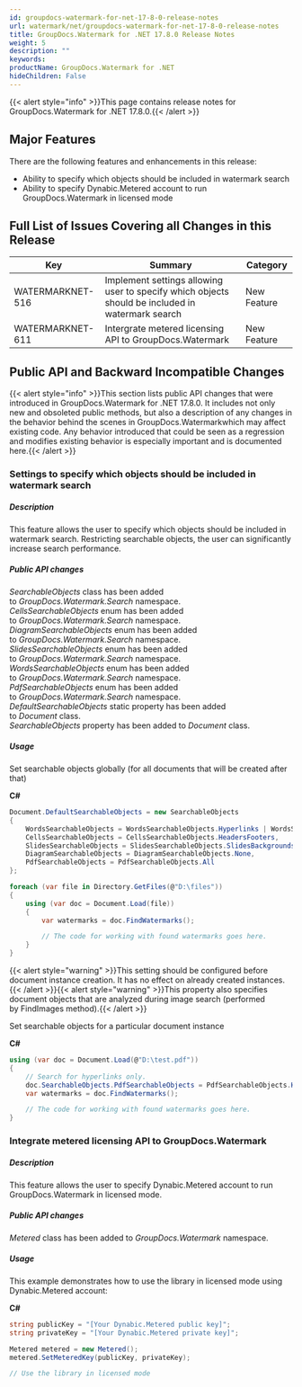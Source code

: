 ```yaml
---
id: groupdocs-watermark-for-net-17-8-0-release-notes
url: watermark/net/groupdocs-watermark-for-net-17-8-0-release-notes
title: GroupDocs.Watermark for .NET 17.8.0 Release Notes
weight: 5
description: ""
keywords: 
productName: GroupDocs.Watermark for .NET
hideChildren: False
---
```

{{< alert style="info" >}}This page contains release notes for GroupDocs.Watermark for .NET 17.8.0.{{< /alert >}}

## Major Features

There are the following features and enhancements in this release:

*   Ability to specify which objects should be included in watermark search
*   Ability to specify Dynabic.Metered account to run GroupDocs.Watermark in licensed mode

## Full List of Issues Covering all Changes in this Release

| Key  | Summary | Category |
| --- | --- | --- |
| WATERMARKNET-516 | Implement settings allowing user to specify which objects should be included in watermark search  | New Feature  |
| WATERMARKNET-611 | Intergrate metered licensing API to GroupDocs.Watermark | New Feature  |

## Public API and Backward Incompatible Changes

{{< alert style="info" >}}This section lists public API changes that were introduced in GroupDocs.Watermark for .NET 17.8.0. It includes not only new and obsoleted public methods, but also a description of any changes in the behavior behind the scenes in GroupDocs.Watermarkwhich may affect existing code. Any behavior introduced that could be seen as a regression and modifies existing behavior is especially important and is documented here.{{< /alert >}}

### Settings to specify which objects should be included in watermark search

##### Description

This feature allows the user to specify which objects should be included in watermark search. Restricting searchable objects, the user can significantly increase search performance.

##### Public API changes

*SearchableObjects* class has been added to *GroupDocs.Watermark.Search* namespace.  
*CellsSearchableObjects* enum has been added to *GroupDocs.Watermark.Search* namespace.  
*DiagramSearchableObjects* enum has been added to *GroupDocs.Watermark.Search* namespace.  
*SlidesSearchableObjects* enum has been added to *GroupDocs.Watermark.Search* namespace.  
*WordsSearchableObjects* enum has been added to *GroupDocs.Watermark.Search* namespace.  
*PdfSearchableObjects* enum has been added to *GroupDocs.Watermark.Search* namespace.  
*DefaultSearchableObjects* static property has been added to *Document* class.  
*SearchableObjects* property has been added to *Document* class.

##### Usage

Set searchable objects globally (for all documents that will be created after that)

**C#**

```csharp
Document.DefaultSearchableObjects = new SearchableObjects
{
	WordsSearchableObjects = WordsSearchableObjects.Hyperlinks | WordsSearchableObjects.Text,
	CellsSearchableObjects = CellsSearchableObjects.HeadersFooters,
	SlidesSearchableObjects = SlidesSearchableObjects.SlidesBackgrounds | SlidesSearchableObjects.Shapes,
	DiagramSearchableObjects = DiagramSearchableObjects.None,
	PdfSearchableObjects = PdfSearchableObjects.All
};

foreach (var file in Directory.GetFiles(@"D:\files"))
{
	using (var doc = Document.Load(file))
	{
		var watermarks = doc.FindWatermarks();

		// The code for working with found watermarks goes here.
	}
}
```

{{< alert style="warning" >}}This setting should be configured before document instance creation. It has no effect on already created instances.{{< /alert >}}{{< alert style="warning" >}}This property also specifies document objects that are analyzed during image search (performed by FindImages method).{{< /alert >}}

Set searchable objects for a particular document instance

**C#**

```csharp
using (var doc = Document.Load(@"D:\test.pdf"))
{
	// Search for hyperlinks only.
	doc.SearchableObjects.PdfSearchableObjects = PdfSearchableObjects.Hyperlinks;
	var watermarks = doc.FindWatermarks();

	// The code for working with found watermarks goes here.
}
```

### Integrate metered licensing API to GroupDocs.Watermark

##### Description

This feature allows the user to specify Dynabic.Metered account to run GroupDocs.Watermark in licensed mode.

##### Public API changes

*Metered* class has been added to *GroupDocs.Watermark* namespace.

##### Usage

This example demonstrates how to use the library in licensed mode using Dynabic.Metered account:

**C#**

```csharp
string publicKey = "[Your Dynabic.Metered public key]";
string privateKey = "[Your Dynabic.Metered private key]";

Metered metered = new Metered();
metered.SetMeteredKey(publicKey, privateKey);

// Use the library in licensed mode
```
